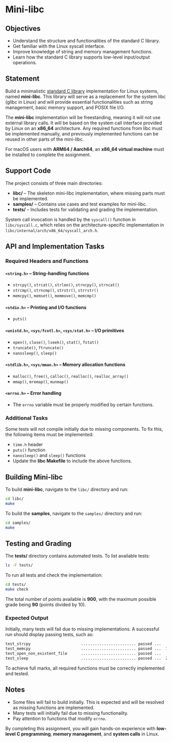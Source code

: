 # Mini-libc

## Objectives
- Understand the structure and functionalities of the standard C library.
- Get familiar with the Linux syscall interface.
- Improve knowledge of string and memory management functions.
- Learn how the standard C library supports low-level input/output operations.

## Statement
Build a minimalistic [standard C library](https://en.wikipedia.org/wiki/C_standard_library) implementation for Linux systems, named **mini-libc**. This library will serve as a replacement for the system libc (glibc in Linux) and will provide essential functionalities such as string management, basic memory support, and POSIX file I/O.

The **mini-libc** implementation will be freestanding, meaning it will not use external library calls. It will be based on the system call interface provided by Linux on an **x86_64** architecture. Any required functions from libc must be implemented manually, and previously implemented functions can be reused in other parts of the mini-libc.

For macOS users with **ARM64 / Aarch64**, an **x86_64 virtual machine** must be installed to complete the assignment.

## Support Code
The project consists of three main directories:
- **libc/** – The skeleton mini-libc implementation, where missing parts must be implemented.
- **samples/** – Contains use cases and test examples for mini-libc.
- **tests/** – Includes tests for validating and grading the implementation.

System call invocation is handled by the `syscall()` function in `libc/syscall.c`, which relies on the architecture-specific implementation in `libc/internal/arch/x86_64/syscall_arch.h`.

## API and Implementation Tasks
### Required Headers and Functions
#### `<string.h>` – String-handling functions
- `strcpy()`, `strcat()`, `strlen()`, `strncpy()`, `strncat()`
- `strcmp()`, `strncmp()`, `strstr()`, `strrstr()`
- `memcpy()`, `memset()`, `memmove()`, `memcmp()`

#### `<stdio.h>` – Printing and I/O functions
- `puts()`

#### `<unistd.h>`, `<sys/fcntl.h>`, `<sys/stat.h>` – I/O primitives
- `open()`, `close()`, `lseek()`, `stat()`, `fstat()`
- `truncate()`, `ftruncate()`
- `nanosleep()`, `sleep()`

#### `<stdlib.h>`, `<sys/mman.h>` – Memory allocation functions
- `malloc()`, `free()`, `calloc()`, `realloc()`, `realloc_array()`
- `mmap()`, `mremap()`, `munmap()`

#### `<errno.h>` – Error handling
- The `errno` variable must be properly modified by certain functions.

### Additional Tasks
Some tests will not compile initially due to missing components. To fix this, the following items must be implemented:
- `time.h` header
- `puts()` function
- `nanosleep()` and `sleep()` functions
- Update the **libc Makefile** to include the above functions.

## Building Mini-libc
To build **mini-libc**, navigate to the `libc/` directory and run:
```sh
cd libc/
make
```

To build the **samples**, navigate to the `samples/` directory and run:
```sh
cd samples/
make
```

## Testing and Grading
The **tests/** directory contains automated tests.
To list available tests:
```sh
ls -F tests/
```

To run all tests and check the implementation:
```sh
cd tests/
make check
```

The total number of points available is **900**, with the maximum possible grade being **90** (points divided by 10).

### Expected Output
Initially, many tests will fail due to missing implementations. A successful run should display passing tests, such as:
```sh
test_strcpy                      ........................ passed ...   9
test_memcpy                      ........................ passed ...  11
test_open_non_existent_file      ........................ passed ...   8
test_sleep                       ........................ passed ...  20
```

To achieve full marks, all required functions must be correctly implemented and tested.

## Notes
- Some files will fail to build initially. This is expected and will be resolved as missing functions are implemented.
- Many tests will initially fail due to missing functionality.
- Pay attention to functions that modify `errno`.

By completing this assignment, you will gain hands-on experience with **low-level C programming**, **memory management**, and **system calls** in Linux.

